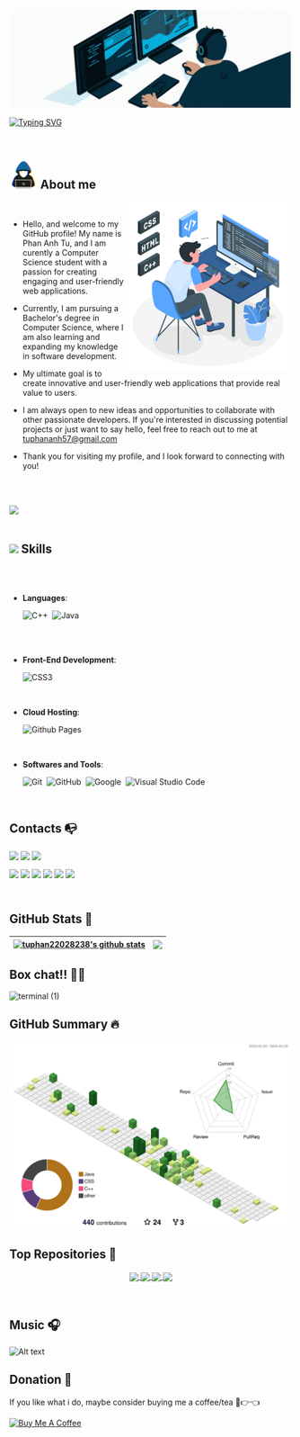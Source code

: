 <p align="center">
    <img src="./assets/coding.gif">
</p>


[![Typing SVG](https://readme-typing-svg.demolab.com?font=Press+Start+2P&size=30&pause=1000&color=23F7EB&center=true&vCenter=true&width=1200&height=200&lines=Hello+everyone+!!;My+name+is+Phan+Anh+Tu...;I'm+a+Computer+Science+student;+at+UET+-+VNU+%E2%9D%A4%EF%B8%8F;Welcome+to+my+Github+profile+%F0%9F%98%8A)](https://git.io/typing-svg)

<br>



	
## <picture><img src = "https://github.com/0xAbdulKhalid/0xAbdulKhalid/raw/main/assets/mdImages/about_me.gif" width = 50px></picture> **About me**

<picture>
  <source media="(max-width: 767px)" srcset="">
  <img align="right" alt="" src="./assets/mdImages/programming.svg" width=300px>
</picture>

<br>


- Hello, and welcome to my GitHub profile! My name is Phan Anh Tu, and I am curently a Computer Science student with a passion for creating engaging and user-friendly web applications. 

- Currently, I am pursuing a Bachelor's degree in Computer Science, where I am also learning and expanding my knowledge in software development.

- My ultimate goal is to create innovative and user-friendly web applications that provide real value to users.

- I am always open to new ideas and opportunities to collaborate with other passionate developers. If you're interested in discussing potential projects or just want to say hello, feel free to reach out to me at <a href="mailto:tuphananh57@gmail.com">tuphananh57@gmail.com</a>

- Thank you for visiting my profile, and I look forward to connecting with you!

<br><br>

<img src="https://user-images.githubusercontent.com/73097560/115834477-dbab4500-a447-11eb-908a-139a6edaec5c.gif"><br><br>

## <img src="https://media2.giphy.com/media/QssGEmpkyEOhBCb7e1/giphy.gif?cid=ecf05e47a0n3gi1bfqntqmob8g9aid1oyj2wr3ds3mg700bl&rid=giphy.gif" width ="25"><b> Skills</b>
<br>

<br>

<p align="center">

- **Languages**:

    ![C++](https://img.shields.io/badge/C%2B%2B-blue?style=for-the-badge&logo=C%2B%2B)&nbsp;
    ![Java](https://img.shields.io/badge/Java-orange?style=for-the-badge&logo=Java)&nbsp;

<br> 

<br>   
    
- **Front-End Development**:

   ![CSS3](https://img.shields.io/badge/CSS%20-%231572B6.svg?style=for-the-badge&logo=css3&logoColor=white)&nbsp;

<br>

- **Cloud Hosting**:

    ![Github Pages](https://img.shields.io/badge/GitHub%20Pages-%23327FC7.svg?style=for-the-badge&logo=github&logoColor=white)
    
<br>

- **Softwares and Tools**:

    ![Git](https://img.shields.io/badge/git-%23F05033.svg?style=for-the-badge&logo=git&logoColor=white)&nbsp;
    ![GitHub](https://img.shields.io/badge/github-%23121011.svg?style=for-the-badge&logo=github&logoColor=white)&nbsp;
    ![Google](https://img.shields.io/badge/google-%234285F4.svg?style=for-the-badge&logo=google&logoColor=white)&nbsp;
    ![Visual Studio Code](https://img.shields.io/badge/VS%20Code-0078d7.svg?style=for-the-badge&logo=visual-studio-code&logoColor=white)&nbsp;

<br>

## Contacts ️📭

<p align="center">


<a href="https://github.com/tuphan22028238" target="blank"><img align="center" src="https://img.shields.io/badge/Phan_Anh_Tu-black?logo=github&logoColor=white" /></a>
<a href="https://www.hackerrank.com/tuph4031" target="blank"><img align="center" src="https://img.shields.io/badge/Phan_Anh_Tu-006400?style=flat-square&logo=hackerrank&logoColor=white" /></a>
<a href="https://mail.google.com/" target="blank"><img align="center" src="https://img.shields.io/badge/Phan_Anh_Tu-red?style=flat-square&logo=gmail&logoColor=white" /></a>

<a href="https://fb.com/pat.314" target="blank"><img align="center" src="https://img.shields.io/badge/Phan_Anh_Tu-4267b2?style=flat-square&logo=facebook&logoColor=white" /></a>
<a href="https://www.linkedin.com/in/tú-phan-05848426a/" target="blank"><img align="center" src="https://img.shields.io/badge/Phan_Anh_Tu-blue?style=flat-square&logo=linkedin&logoColor=white" /></a>
<a href="https://m.me/pat.314" target="blank"><img align="center" src="https://img.shields.io/badge/Phan_Anh_Tu-purple?style=flat-square&logo=messenger&logoColor=white" /></a>
<a href="https://www.instagram.com/____tuphan____/" target="blank"><img align="center" src="https://img.shields.io/badge/Phan_Anh_Tu-BC2A8D?style=flat-square&logo=instagram&logoColor=white" /></a>
<a href="https://chat.zalo.me/" target="blank"><img align="center" src="https://img.shields.io/badge/Phan_Tu-0A68FE?style=flat-square&logo=zalo&logoColor=white" /></a>
<a href="https://discord.com/#7595" target="blank"><img align="center" src="https://img.shields.io/badge/atp.457314-436EEE?style=flat-square&logo=discord&logoColor=white" /></a>


<br>



## GitHub Stats ️🎯

<div align="center">
  
| <a href="https://github.com/tuphan22028238?tab=repositories"><img align="center" src="http://github-profile-summary-cards.vercel.app/api/cards/repos-per-language?username=tuphan22028238&theme=2077" alt="tuphan22028238's github stats" /></a> | <a href="https://github.com/tuphan22028238?tab=repositories"><img align="center" src="http://github-profile-summary-cards.vercel.app/api/cards/stats?username=tuphan22028238&theme=2077" /></a> |
| ------------- | ------------- |

</div>

## Box chat!! ️🧑‍💻

![terminal (1)](https://github.com/tuphan22028238/tuphan22028238/assets/124888378/c5b7f6fd-49ad-4224-bdd2-84cde7ac165e)




## GitHub Summary 🔥

<p align="center" >
	<picture>
	  <source media="(prefers-color-scheme: dark)"  srcset="https://raw.githubusercontent.com/tuphan22028238/tuphan22028238/output-3d-contrib/night.svg" />
	  <source media="(prefers-color-scheme: light)" srcset="https://raw.githubusercontent.com/tuphan22028238/tuphan22028238/output-3d-contrib/day.svg" />
	  <img alt="github profile contributions chart"    src="https://raw.githubusercontent.com/tuphan22028238/tuphan22028238/output-3d-contrib/day.svg" />
	</picture>
</p>



## Top Repositories 🌟

<div align="center">
  
<a href="https://github.com/tuphan22028238/First_Game_SDL2">
  <img align="center" src="https://github-readme-stats.vercel.app/api/pin/?username=tuphan22028238&repo=First_Game_SDL2&show_owner=true&theme=gotham" />
</a>
<a href="https://github.com/tuphan22028238/DSA">
  <img align="center" src="https://github-readme-stats.vercel.app/api/pin/?username=tuphan22028238&repo=DSA&show_owner=true&theme=gotham" />
</a>
<a href="https://github.com/tuphan22028238/OOP_Dictionary_2023">
  <img align="center" src="https://github-readme-stats.vercel.app/api/pin/?username=tuphan22028238&repo=OOP_Dictionary_2023&show_owner=true&theme=gotham" />
</a>
<a href="https://github.com/tuphan22028238/HackerrankDatabase">
  <img align="center" src="https://github-readme-stats.vercel.app/api/pin/?username=tuphan22028238&repo=HackerrankDatabase&show_owner=true&theme=gotham" />
</a>


</div>



<br />
<br />

## Music 🎧


![Alt text](https://spotify-recently-played-readme.vercel.app/api?user=21grss4u46blxnpkbsfh7a4oi&width=1000)




## Donation 🥰 
If you like what i do, maybe consider buying me a coffee/tea 🥺👉👈

<a href="https://www.buymeacoffee.com/22028238g" target="_blank"><img src="https://cdn.buymeacoffee.com/buttons/v2/default-red.png" alt="Buy Me A Coffee" width="150" ></a>
